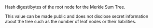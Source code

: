 Hash digest/bytes of the root node for the Merkle Sum Tree.

This value can be made public and does not disclose secret information about the tree such as the number of leaf nodes or their liabilities.
